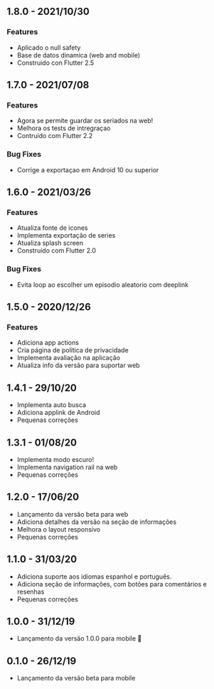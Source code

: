 ## 1.8.0 - 2021/10/30

### Features

* Aplicado o null safety
* Base de datos dinamica (web and mobile)
* Construido con Flutter 2.5

## 1.7.0 - 2021/07/08

### Features

* Agora se permite guardar os seriados na web!
* Melhora os tests de intregraçao
* Contruído com Flutter 2.2

### Bug Fixes

* Corrige a exportaçao em Android 10 ou superior

## 1.6.0 - 2021/03/26

### Features

* Atualiza fonte de icones
* Implementa exportação de series
* Atualiza splash screen
* Construído com Flutter 2.0

### Bug Fixes

* Evita loop ao escolher um episodio aleatorio com deeplink

## 1.5.0 - 2020/12/26

### Features

* Adiciona app actions
* Cria página de política de privacidade
* Implementa avaliação na aplicação
* Atualiza info da versão para suportar web

## 1.4.1 - 29/10/20

* Implementa auto busca
* Adiciona applink de Android
* Pequenas correções

## 1.3.1 - 01/08/20

* Implementa modo escuro!
* Implementa navigation rail na web
* Pequenas correções

## 1.2.0 - 17/06/20

* Lançamento da versão beta para web
* Adiciona detalhes da versão na seção de informações
* Melhora o layout responsivo
* Pequenas correções

## 1.1.0 - 31/03/20

* Adiciona suporte aos idiomas espanhol e português.
* Adiciona seção de informações, com botões para comentários e resenhas
* Pequenas correções

## 1.0.0 - 31/12/19

* Lançamento da versão 1.0.0 para mobile 🚀

## 0.1.0 - 26/12/19

* Lançamento da versão beta para mobile
